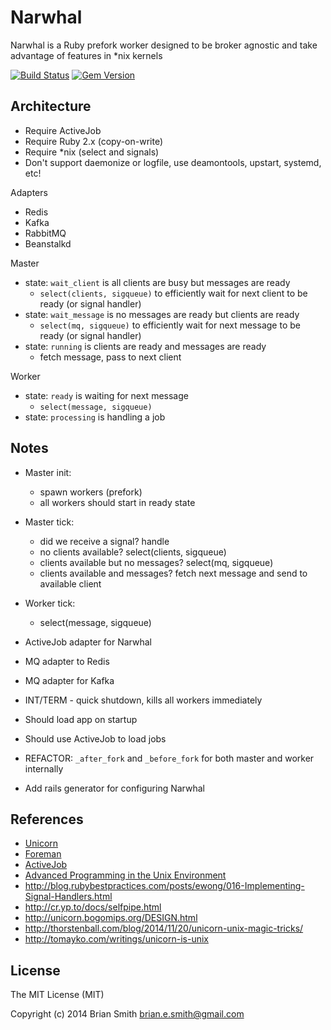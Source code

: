 Narwhal
=======

Narwhal is a Ruby prefork worker designed to be broker agnostic and take advantage of features in \*nix kernels

[![Build Status](https://travis-ci.org/Lytol/narwhal.svg?branch=master)](https://travis-ci.org/Lytol/narwhal)
[![Gem Version](https://badge.fury.io/rb/narwhal.svg)](http://badge.fury.io/rb/narwhal)


Architecture
------------

- Require ActiveJob
- Require Ruby 2.x (copy-on-write)
- Require \*nix (select and signals)
- Don't support daemonize or logfile, use deamontools, upstart, systemd, etc!

Adapters
  * Redis
  * Kafka
  * RabbitMQ
  * Beanstalkd


Master
  * state: `wait_client` is all clients are busy but messages are ready
    - `select(clients, sigqueue)` to efficiently wait for next client to be ready (or signal handler)
  * state: `wait_message` is no messages are ready but clients are ready
    - `select(mq, sigqueue)` to efficiently wait for next message to be ready (or signal handler)
  * state: `running` is clients are ready and messages are ready
    - fetch message, pass to next client

Worker
  * state: `ready` is waiting for next message
      - `select(message, sigqueue)`
  * state: `processing` is handling a job


Notes
-----

* Master init:
  - spawn workers (prefork)
  - all workers should start in ready state

* Master tick:
  - did we receive a signal? handle
  - no clients available? select(clients, sigqueue)
  - clients available but no messages? select(mq, sigqueue)
  - clients available and messages? fetch next message and send to available client

* Worker tick:
  - select(message, sigqueue)

* ActiveJob adapter for Narwhal
* MQ adapter to Redis
* MQ adapter for Kafka
* INT/TERM - quick shutdown, kills all workers immediately
* Should load app on startup
* Should use ActiveJob to load jobs
* REFACTOR: `_after_fork` and `_before_fork` for both master and worker internally
* Add rails generator for configuring Narwhal


References
----------

* [Unicorn](http://unicorn.bogomips.org/)
* [Foreman](http://ddollar.github.io/foreman/)
* [ActiveJob](http://edgeguides.rubyonrails.org/active_job_basics.html)
* [Advanced Programming in the Unix Environment](http://www.amazon.com/Advanced-Programming-UNIX-Environment-Edition/dp/0321637739)
* http://blog.rubybestpractices.com/posts/ewong/016-Implementing-Signal-Handlers.html
* http://cr.yp.to/docs/selfpipe.html
* http://unicorn.bogomips.org/DESIGN.html
* http://thorstenball.com/blog/2014/11/20/unicorn-unix-magic-tricks/
* http://tomayko.com/writings/unicorn-is-unix


License
-------

The MIT License (MIT)

Copyright (c) 2014 Brian Smith <brian.e.smith@gmail.com>
